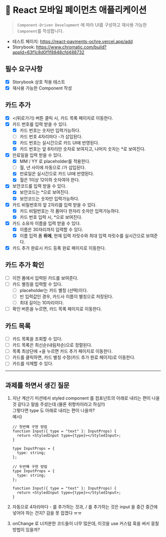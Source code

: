 # 🚀 React 모바일 페이먼츠 애플리케이션

> `Component-Driven Development` 에 따라 UI를 구성하고 재사용 가능한 `Component`를 작성합니다.

- 테스트 페이지: https://react-payments-ochre.vercel.app/add
- Storybook: https://www.chromatic.com/build?appId=63f1c8d0f1f8848cfd488732

## 필수 요구사항

- [x] Storybook 상호 작용 테스트
- [x] 재사용 가능한 Component 작성

## 카드 추가

- [x] <(뒤로가기) 버튼 클릭 시, 카드 목록 페이지로 이동한다.
- [x] 카드 번호를 입력 받을 수 있다.
  - [x] 카드 번호는 숫자만 입력가능하다.
  - [ ] 카드 번호 4자리마다 -가 삽입된다.
  - [x] 카드 번호는 실시간으로 카드 UI에 반영된다.
  - [x] 카드 번호는 앞 8자리만 숫자로 보여지고, 나머지 숫자는 \*로 보여진다.
- [x] 만료일을 입력 받을 수 있다.
  - [x] MM / YY 로 placeholder를 적용한다.
  - [ ] 월, 년 사이에 자동으로 /가 삽입된다.
  - [x] 만료일은 실시간으로 카드 UI에 반영된다.
  - [x] 월은 1이상 12이하 숫자여야 한다.
- [x] 보안코드를 입력 받을 수 있다.
  - [x] 보안코드는 \*으로 보여진다.
  - [x] 보안코드는 숫자만 입력가능하다.
- [x] 카드 비밀번호의 앞 2자리를 입력 받을 수 있다.
  - [x] 카드 비밀번호는 각 폼마다 한자리 숫자만 입력가능하다.
  - [x] 카드 번호 입력 시, \*으로 보여진다.
- [x] 카드 소유자 이름을 입력 받을 수 있다.
  - [x] 이름은 30자리까지 입력할 수 있다.
  - [x] 이름 입력 폼 **위에**, 현재 입력 자릿수와 최대 입력 자릿수를 실시간으로 보여준다.
- [x] 카드 추가 완료시 카드 등록 완료 페이지로 이동한다.

## 카드 추가 확인

- [ ] 이전 폼에서 입력된 카드를 보여준다.
- [ ] 카드 별칭을 입력할 수 있다.
  - [ ] placeholder는 카드 별칭 (선택)이다.
  - [ ] 빈 입력값인 경우, 카드사 이름이 별칭으로 저장된다.
  - [ ] 최대 길이는 10자리이다.
- [ ] 확인 버튼을 누르면, 카드 목록 페이지로 이동한다.

## 카드 목록

- [ ] 카드 목록을 조회할 수 있다.
- [ ] 카드 목록은 최신순(내림차순)으로 정렬된다.
- [ ] 목록 최상단에 +을 누르면 카드 추가 페이지로 이동한다.
- [ ] 카드를 클릭하면, 카드 별칭 수정(카드 추가 완료 페이지)로 이동한다.
- [ ] 카드를 삭제할 수 있다.

---

## 과제를 하면서 생긴 질문

1. 지난 계산기 미션에서 styled component 를 컴포넌트의 아래로 내리는 편이 나을 것 같다고 말씀 주셨는데 (물론 취향차이라고 하심!!)  
    그렇다면 type 도 아래로 내리는 편이 나을까?  
    예시)

   ```tsx
   // 첫번째 구현 방법
   function Input({ type = "text" }: InputProps) {
     return <StyledInput type={type}></StyledInput>;
   }

   type InputProps = {
     type: string;
   };

   // 두번째 구현 방법
   type InputProps = {
     type: string;
   };

   function Input({ type = "text" }: InputProps) {
     return <StyledInput type={type}></StyledInput>;
   }
   ```

2. 자동으로 4자리마다 - 를 추가하는 것과, / 를 추가하는 것은 input 을 중간 중간에 넣어야 하는 건지? 감을 못 잡겠다 ㅠㅠ
3. onChange 로 너저분한 코드들이 너무 많은데, 이것을 use 커스텀 훅을 써서 뭉칠 방법이 있을까?

